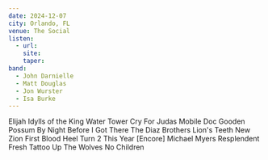 ```yaml
---
date: 2024-12-07 
city: Orlando, FL
venue: The Social
listen:
  - url: 
    site: 
    taper: 
band:
  - John Darnielle
  - Matt Douglas
  - Jon Wurster
  - Isa Burke
---
```

Elijah
Idylls of the King
Water Tower
Cry For Judas
Mobile
Doc Gooden
Possum By Night
Before I Got There
The Diaz Brothers
Lion's Teeth
New Zion
First Blood
Heel Turn 2
This Year
[Encore]
Michael Myers Resplendent
Fresh Tattoo
Up The Wolves
No Children
